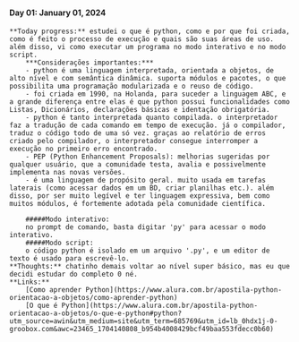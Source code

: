 #### Day 01: January 01, 2024
    **Today progress:** estudei o que é python, como e por que foi criada, como é feito o processo de execução e quais são suas áreas de uso. além disso, vi como executar um programa no modo interativo e no modo script. 
        ***Considerações importantes:***
        - python é uma linguagem interpretada, orientada a objetos, de alto nível e com semântica dinâmica. suporta módulos e pacotes, o que possibilita uma programação modularizada e o reuso de código.
        - foi criada em 1990, na Holanda, para suceder a linguagem ABC, e a grande diferença entre elas é que python possui funcionalidades como Listas, Dicionários, declarações básicas e identação obrigatória.
        - python é tanto interpretada quanto compilada. o interpretador faz a tradução de cada comando em tempo de execução. já o compilador, traduz o código todo de uma só vez. graças ao relatório de erros criado pelo compilador, o interpretador consegue interromper a execução no primeiro erro encontrado.
        - PEP (Python Enhancement Proposals): melhorias sugeridas por qualquer usuário, que a comunidade testa, avalia e possivelmente implementa nas novas versões.
        - é uma linguagem de propósito geral. muito usada em tarefas laterais (como acessar dados em um BD, criar planilhas etc.). além disso, por ser muito legível e ter linguagem expressiva, bem como muitos módulos, é fortemente adotada pela comunidade científica.

        #####Modo interativo:
        no prompt de comando, basta digitar 'py' para acessar o modo interativo.
        #####Modo script: 
        o código python é isolado em um arquivo '.py', e um editor de texto é usado para escrevê-lo.
    **Thoughts:** chatinho demais voltar ao nível super básico, mas eu que decidi estudar do completo 0 né.
    **Links:** 
        [Como aprender Python](https://www.alura.com.br/apostila-python-orientacao-a-objetos/como-aprender-python)
        [O que é Python](https://www.alura.com.br/apostila-python-orientacao-a-objetos/o-que-e-python#python?utm_source=awin&utm_medium=site&utm_term=685769&utm_id=lb_0hdx1j-0-groobox.com&awc=23465_1704140808_b954b4008429bcf49baa553fdecc0b60)